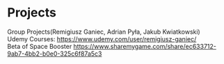 # Projects

Group Projects(Remigiusz Ganiec, Adrian Pyła, Jakub Kwiatkowski)      
Udemy Courses: https://www.udemy.com/user/remigiusz-ganiec/           
Beta of Space Booster https://www.sharemygame.com/share/ec633712-9ab7-4bb2-b0e0-325c6f87a5c3
